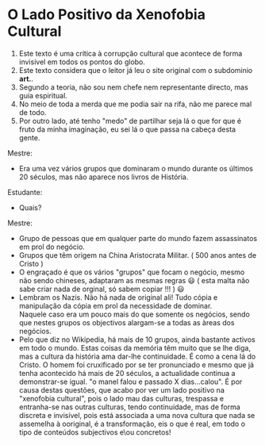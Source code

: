 # O Lado Positivo da Xenofobia Cultural

1. Este texto é uma crítica à corrupção cultural que acontece de forma invisível em todos os pontos do globo.
2. Este texto considera que o leitor já leu o site original com o subdominio **art.**.
3. Segundo a teoria, não sou nem chefe nem representante directo, mas guia espiritual.
4. No meio de toda a merda que me podia sair na rifa, não me parece mal de todo.
5. Por outro lado, até tenho "medo" de partilhar seja lá o que for que é fruto da minha imaginação, eu sei lá o que passa na cabeça desta gente.

Mestre:

- Era uma vez vários grupos que dominaram o mundo durante os últimos 20 séculos, mas não aparece nos livros de História.

Estudante:

- Quais?

Mestre:

- Grupo de pessoas que em qualquer parte do mundo fazem assassinatos em prol do negócio.
- Grupos que têm origem na China Aristocrata Militar. ( 500 anos antes de Cristo )
- O engraçado é que os vários "grupos" que focam o negócio, mesmo não sendo chineses, adaptaram as mesmas regras 😃 ( esta malta não sabe criar nada de orginal, só sabem copiar !!! ) 😃
- Lembram os Nazis. Não há nada de original ali! Tudo cópia e manipulação da cópia em prol da necessidade de dominar.<br>
  Naquele caso era um pouco mais do que somente os negócios, sendo que nestes grupos os objectivos alargam-se a todas as àreas dos negócios.
- Pelo que diz no Wikipedia, há mais de 10 grupos, ainda bastante activos em todo o mundo.
  Estas coisas da memória têm muito que se lhe diga, mas a cultura da história ama dar-lhe continuidade. É como a cena lá do Cristo.
  O homem foi cruxificado por se ter pronunciado e mesmo que já tenha acontecido há mais de 20 séculos, a actualidade continua a demonstrar-se igual. "o manel falou e passado X dias...calou".
  É por causa destas questões, que acabo por ver um lado positivo na "xenofobia cultural", pois o lado mau das culturas, trespassa e entranha-se nas outras culturas, tendo continuidade, mas de forma discreta e invisível, pois está associada a uma nova cultura que nada se assemelha à ooriginal, é a transformação, eis o que é real, em todo o tipo de conteúdos subjectivos e\ou concretos!
